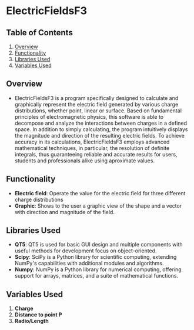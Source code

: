 # ElectricFieldsF3

## Table of Contents
1. [Overview](#overview)
2. [Functionality](#functionality)
3. [Libraries Used](#libraries-used)
4. [Variables Used](#variables-used)

## Overview
- ElectricFieldsF3 is a program specifically designed to calculate and graphically represent the electric field generated by various charge distributions, whether point, linear or surface. Based on fundamental principles of electromagnetic physics, this software is able to decompose and analyze the interactions between charges in a defined space. In addition to simply calculating, the program intuitively displays the magnitude and direction of the resulting electric fields. To achieve accuracy in its calculations, ElectricFieldsF3 employs advanced mathematical techniques, in particular, the resolution of definite integrals, thus guaranteeing reliable and accurate results for users, students and professionals alike using aproximate values.

## Functionality
- **Electric field**: Operate the value for the electric field for three different charge distributions
- **Graphic**: Shows to the user a graphic view of the shape and a vector with direction and magnitude of the field.

## Libraries Used
- **QT5**: QT5 is used for basic GUI design and multiple components with useful methods for development focus on object-oriented.
- **Scipy**: SciPy is a Python library for scientific computing, extending NumPy's capabilities with additional modules and algorithms.
- **Numpy**: NumPy is a Python library for numerical computing, offering support for arrays, matrices, and a suite of mathematical functions.

## Variables Used
1. **Charge**
2. **Distance to point P**
3. **Radio/Length**
